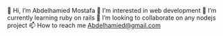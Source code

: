 👋 Hi, I’m Abdelhamied Mostafa
👀 I’m interested in web development
🌱 I’m currently learning ruby on rails
💞️ I’m looking to collaborate on any nodejs project
📫 How to reach me Abdelhamied@gmail.com
